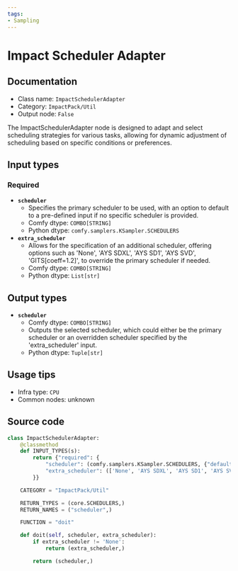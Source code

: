 ```yaml
---
tags:
- Sampling
---
```


# Impact Scheduler Adapter
## Documentation
- Class name: `ImpactSchedulerAdapter`
- Category: `ImpactPack/Util`
- Output node: `False`

The ImpactSchedulerAdapter node is designed to adapt and select scheduling strategies for various tasks, allowing for dynamic adjustment of scheduling based on specific conditions or preferences.
## Input types
### Required
- **`scheduler`**
    - Specifies the primary scheduler to be used, with an option to default to a pre-defined input if no specific scheduler is provided.
    - Comfy dtype: `COMBO[STRING]`
    - Python dtype: `comfy.samplers.KSampler.SCHEDULERS`
- **`extra_scheduler`**
    - Allows for the specification of an additional scheduler, offering options such as 'None', 'AYS SDXL', 'AYS SD1', 'AYS SVD', 'GITS[coeff=1.2]', to override the primary scheduler if needed.
    - Comfy dtype: `COMBO[STRING]`
    - Python dtype: `List[str]`
## Output types
- **`scheduler`**
    - Comfy dtype: `COMBO[STRING]`
    - Outputs the selected scheduler, which could either be the primary scheduler or an overridden scheduler specified by the 'extra_scheduler' input.
    - Python dtype: `Tuple[str]`
## Usage tips
- Infra type: `CPU`
- Common nodes: unknown


## Source code
```python
class ImpactSchedulerAdapter:
    @classmethod
    def INPUT_TYPES(s):
        return {"required": {
            "scheduler": (comfy.samplers.KSampler.SCHEDULERS, {"defaultInput": True, }),
            "extra_scheduler": (['None', 'AYS SDXL', 'AYS SD1', 'AYS SVD', 'GITS[coeff=1.2]'],),
        }}

    CATEGORY = "ImpactPack/Util"

    RETURN_TYPES = (core.SCHEDULERS,)
    RETURN_NAMES = ("scheduler",)

    FUNCTION = "doit"

    def doit(self, scheduler, extra_scheduler):
        if extra_scheduler != 'None':
            return (extra_scheduler,)

        return (scheduler,)

```
